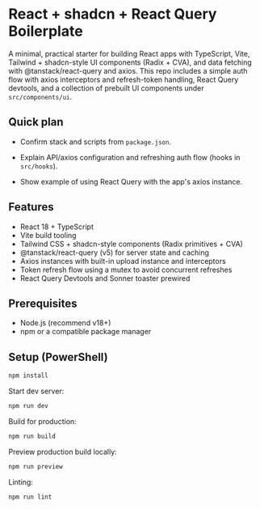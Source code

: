 # React + shadcn + React Query Boilerplate

A minimal, practical starter for building React apps with TypeScript, Vite, Tailwind + shadcn-style UI components (Radix + CVA), and data fetching with @tanstack/react-query and axios. This repo includes a simple auth flow with axios interceptors and refresh-token handling, React Query devtools, and a collection of prebuilt UI components under `src/components/ui`.

## Quick plan

- Confirm stack and scripts from `package.json`.

- Explain API/axios configuration and refreshing auth flow (hooks in `src/hooks`).
- Show example of using React Query with the app's axios instance.

## Features

- React 18 + TypeScript
- Vite build tooling
- Tailwind CSS + shadcn-style components (Radix primitives + CVA)
- @tanstack/react-query (v5) for server state and caching
- Axios instances with built-in upload instance and interceptors
- Token refresh flow using a mutex to avoid concurrent refreshes
- React Query Devtools and Sonner toaster prewired

## Prerequisites

- Node.js (recommend v18+)
- npm or a compatible package manager

## Setup (PowerShell)

```powershell
npm install
```

Start dev server:

```powershell
npm run dev
```

Build for production:

```powershell
npm run build
```

Preview production build locally:

```powershell
npm run preview
```

Linting:

```powershell
npm run lint
```
